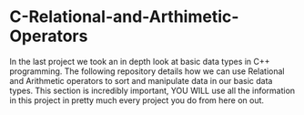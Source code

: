 # C-Relational-and-Arthimetic-Operators
In the last project we took an in depth look at basic data types in C++ programming. The following repository details how we can use Relational and Arithmetic operators to sort and manipulate data in our basic data types. This section is incredibly important, YOU WILL use all the information in this project in pretty much every project you do from here on out.
